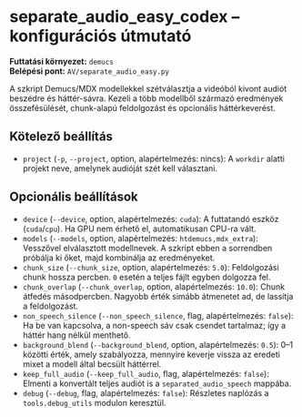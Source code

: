 # separate_audio_easy_codex – konfigurációs útmutató

**Futtatási környezet:** `demucs`  
**Belépési pont:** `AV/separate_audio_easy.py`

A szkript Demucs/MDX modellekkel szétválasztja a videóból kivont audiót beszédre és háttér-sávra. Kezeli a több modellből származó eredmények összefésülését, chunk-alapú feldolgozást és opcionális háttérkeverést.

## Kötelező beállítás
- `project` (`-p`, `--project`, option, alapértelmezés: nincs): A `workdir` alatti projekt neve, amelynek audióját szét kell választani.

## Opcionális beállítások
- `device` (`--device`, option, alapértelmezés: `cuda`): A futtatandó eszköz (`cuda`/`cpu`). Ha GPU nem érhető el, automatikusan CPU-ra vált.
- `models` (`--models`, option, alapértelmezés: `htdemucs,mdx_extra`): Vesszővel elválasztott modellnevek. A szkript ebben a sorrendben próbálja ki őket, majd kombinálja az eredményeket.
- `chunk_size` (`--chunk_size`, option, alapértelmezés: `5.0`): Feldolgozási chunk hossza percben. `0` esetén a teljes fájlt egyben dolgozza fel.
- `chunk_overlap` (`--chunk_overlap`, option, alapértelmezés: `10.0`): Chunk átfedés másodpercben. Nagyobb érték simább átmenetet ad, de lassítja a feldolgozást.
- `non_speech_silence` (`--non_speech_silence`, flag, alapértelmezés: `false`): Ha be van kapcsolva, a non-speech sáv csak csendet tartalmaz; így a háttér hang nélkül menthető.
- `background_blend` (`--background_blend`, option, alapértelmezés: `0.5`): 0–1 közötti érték, amely szabályozza, mennyire keverje vissza az eredeti mixet a modell által becsült háttérrel.
- `keep_full_audio` (`--keep_full_audio`, flag, alapértelmezés: `false`): Elmenti a konvertált teljes audiót is a `separated_audio_speech` mappába.
- `debug` (`--debug`, flag, alapértelmezés: `false`): Részletes naplózás a `tools.debug_utils` modulon keresztül.
